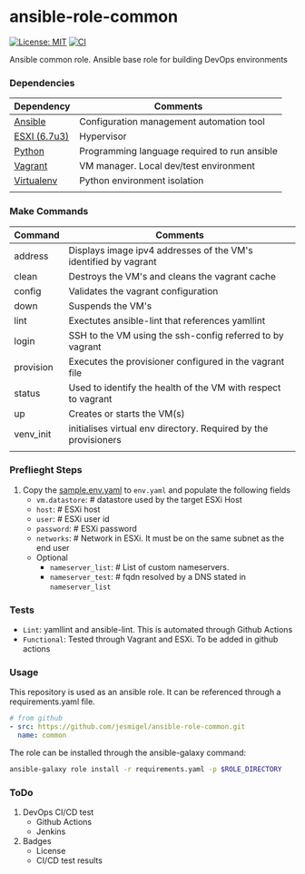 # ansible-role-common
[![License: MIT](https://img.shields.io/badge/License-MIT-yellow.svg)](https://opensource.org/licenses/MIT) [![CI](https://github.com/jesmigel/ansible-role-common/actions/workflows/lint.yaml/badge.svg?branch=main)](https://github.com/jesmigel/ansible-role-common/actions/workflows/lint.yaml)

Ansible common role. Ansible base role for building DevOps environments

### Dependencies
| Dependency | Comments |
| - | - |
| [Ansible](https://docs.ansible.com/) | Configuration management automation tool|
| [ESXI (6.7u3)](https://my.vmware.com/en/group/vmware/evalcenter?p=free-esxi6) | Hypervisor |
| [Python](https://www.python.org/downloads/) | Programming language required to run ansible |
| [Vagrant](https://www.vagrantup.com/docs) | VM manager. Local dev/test environment |
| [Virtualenv](https://docs.python.org/3/tutorial/venv.html) | Python environment isolation |
|||


### Make Commands
| Command | Comments |
| - | - |
| address | Displays  image ipv4 addresses of the VM's identified by vagrant |
| clean | Destroys the VM's and cleans the vagrant cache |
| config | Validates the vagrant configuration |
| down | Suspends the VM's |
| lint | Exectutes ansible-lint that references yamllint |
| login | SSH to the VM using the ssh-config referred to by vagrant |
| provision | Executes the provisioner configured in the vagrant file |
| status | Used to identify the health of the VM with respect to vagrant |
| up | Creates or starts the VM(s) |
| venv_init | initialises virtual env directory. Required by the provisioners |
| ||

### Preflieght Steps
1. Copy the [sample.env.yaml](./sample.env.yaml) to `env.yaml` and populate the following fields
    - `vm.datastore`: # datastore used by the target ESXi Host
    - `host`: # ESXi host
    - `user`: # ESXi user id
    - `password`: # ESXi password
    - `networks`: # Network in ESXi. It must be on the same subnet as the end user
    - Optional
        - `nameserver_list`: # List of custom nameservers.
        - `nameserver_test`: # fqdn resolved by a DNS stated in `nameserver_list`

### Tests
- `Lint`: yamllint and ansible-lint. This is automated through Github Actions
- `Functional`: Tested through Vagrant and ESXi. To be added in github actions

### Usage
This repository is used as an ansible role. It can be referenced through a requirements.yaml file.
```yaml
# from github
- src: https://github.com/jesmigel/ansible-role-common.git
  name: common
```

The role can be installed through the ansible-galaxy command:
```bash
ansible-galaxy role install -r requirements.yaml -p $ROLE_DIRECTORY
```

### ToDo
1. DevOps CI/CD test
    - Github Actions
    - Jenkins
2. Badges
    - License
    - CI/CD test results
